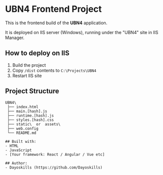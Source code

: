 # UBN4 Frontend Project
This is the frontend build of the **UBN4** application.

It is deployed on IIS server (Windows), running under the "UBN4" site in IIS Manager.
## How to deploy on IIS
1. Build the project
2. Copy `/dist` contents to `C:\Projects\UBN4`
3. Restart IIS site

## Project Structure
```text
UBN4\
 ├── index.html
 ├── main.[hash].js
 ├── runtime.[hash].js
 ├── styles.[hash].css
 ├── static\  or  assets\
 ├── web.config
 └── README.md

## Built with:
- HTML
- JavaScript
- [Your framework: React / Angular / Vue etc]

## Author:
- Dayoskills (https://github.com/Dayoskills)
